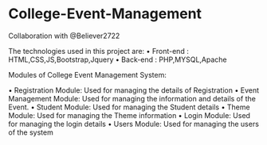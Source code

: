 # College-Event-Management

Collaboration with @Believer2722

The technologies used in this project are:
• Front-end : HTML,CSS,JS,Bootstrap,Jquery
• Back-end : PHP,MYSQL,Apache


Modules of College Event Management System:

• Registration Module: Used for managing the details of Registration
• Event Management Module: Used for managing the information and details of the Event.
• Student Module: Used for managing the Student details 
• Theme Module: Used for managing the Theme information
• Login Module: Used for managing the login details
• Users Module: Used for managing the users of the system
